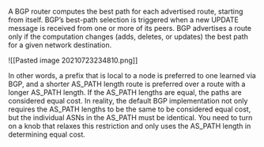 A BGP router computes the best path for each advertised route, starting from itself. BGP’s best-path selection is triggered when a new UPDATE message is received from one or more of its peers. BGP advertises a route only if the computation changes (adds, deletes, or updates) the best path for a given 
network destination.

![[Pasted image 20210723234810.png]]

In other words, a prefix that is local to a node is preferred to one learned via BGP, and a shorter AS_PATH length route is preferred over a route with a longer AS_PATH length. If the AS_PATH lengths are equal, the paths are considered equal cost. In reality, the default BGP implementation not only requires the AS_PATH lengths to be the same to be considered equal cost, but the individual ASNs in the AS_PATH must be identical. You need to turn on a knob that relaxes this restriction and only uses the AS_PATH length in determining equal cost.